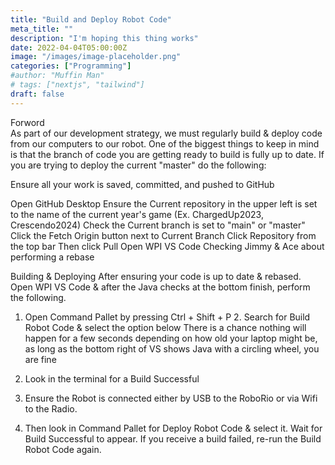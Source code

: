```yaml
---
title: "Build and Deploy Robot Code"
meta_title: ""
description: "I'm hoping this thing works"
date: 2022-04-04T05:00:00Z
image: "/images/image-placeholder.png"
categories: ["Programming"]
#author: "Muffin Man"
# tags: ["nextjs", "tailwind"]
draft: false
---
```


Forword\
As part of our development strategy, we must regularly build & deploy code from our computers to our robot. One of the biggest things to keep in mind is that the branch of code you are getting ready to build is fully up to date. If you are trying to deploy the current "master" do the following:

Ensure all your work is saved, committed, and pushed to GitHub

Open GitHub Desktop
Ensure the Current repository in the upper left is set to the name of the current year's game (Ex. ChargedUp2023, Crescendo2024)
Check the Current branch is set to "main" or "master"
Click the Fetch Origin button next to Current Branch
Click Repository from the top bar
Then click Pull
Open WPI VS Code
Checking Jimmy & Ace about performing a rebase

Building & Deploying
After ensuring your code is up to date & rebased. Open WPI VS Code & after the Java checks at the bottom finish, perform the following.

1. Open Command Pallet by pressing Ctrl + Shift + P  2. Search for Build Robot Code & select the option below  There is a chance nothing will happen for a few seconds depending on how old your laptop might be, as long as the bottom right of VS shows Java with a circling wheel, you are fine

3. Look in the terminal for a Build Successful 

4. Ensure the Robot is connected either by USB to the RoboRio or via Wifi to the Radio.

5. Then look in Command Pallet for Deploy Robot Code & select it. Wait for Build Successful to appear. If you receive a build failed, re-run the Build Robot Code again.
